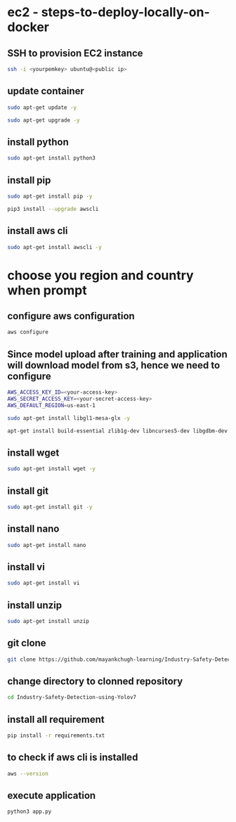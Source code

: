 # ec2 - steps-to-deploy-locally-on-docker

##  SSH to provision EC2 instance
```bash
ssh -i <yourpemkey> ubuntu@<public ip>
```

## update container
```bash
sudo apt-get update -y
```
```bash
sudo apt-get upgrade -y
```


## install python      
```bash
sudo apt-get install python3
```

## install pip      
```bash
sudo apt-get install pip -y
```

```bash
pip3 install --upgrade awscli
```

## install aws cli 
```bash
sudo apt-get install awscli -y   
```
# choose you region and country when prompt

## configure aws configuration
```bash
aws configure
```

## Since model upload after training and application will download model from s3, hence we need to configure
```bash
AWS_ACCESS_KEY_ID=<your-access-key>
AWS_SECRET_ACCESS_KEY=<your-secret-access-key>
AWS_DEFAULT_REGION=us-east-1
```

```bash
sudo apt-get install libgl1-mesa-glx -y
```

```bash
apt-get install build-essential zlib1g-dev libncurses5-dev libgdbm-dev libnss3-dev libssl-dev libreadline-dev libffi-dev
```

## install wget
```bash
sudo apt-get install wget -y
```

## install git
```bash
sudo apt-get install git -y
```

## install nano
```bash
sudo apt-get install nano
```

## install vi
```bash
sudo apt-get install vi
```

## install unzip
```bash
sudo apt-get install unzip
```

## git clone
```bash
git clone https://github.com/mayankchugh-learning/Industry-Safety-Detection-using-Yolov7.git
```

## change directory to clonned repository
```bash
cd Industry-Safety-Detection-using-Yolov7
```

## install all requirement
```bash
pip install -r requirements.txt
```

## to check if aws cli is installed
```bash
aws --version
```

## execute application
```bash
python3 app.py
```
